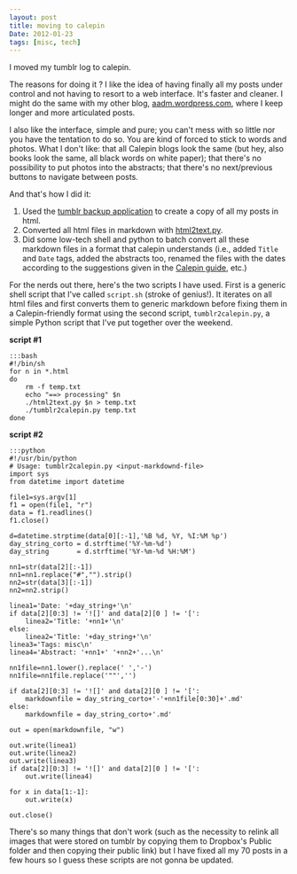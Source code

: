 ```yaml
---
layout: post
title: moving to calepin
Date: 2012-01-23
tags: [misc, tech]
---
```

 


I moved my tumblr log to calepin. 

The reasons for doing it ? I like the idea of having finally all my posts under control and not having to resort to a web interface. It's faster and cleaner. I might do the same with my other blog, [aadm.wordpress.com](aadm.wordpress.com), where I keep longer and more articulated posts.

I also like the interface, simple and pure; you can't mess with so little nor you have the tentation to do so. You are kind of forced to stick to words and photos. What I don't like: that all Calepin blogs look the same (but hey, also books look the same, all black words on white paper); that there's no possibility to put photos into the abstracts; that there's no next/previous buttons to navigate between posts.

And that's how I did it:

1. Used the [tumblr backup application](http://staff.tumblr.com/post/286303145/tumblr-backup-mac-beta) to create a copy of all my posts in html.
2. Converted all html files in markdown with [html2text.py](http://www.aaronsw.com/2002/html2text/).
3. Did some low-tech shell and python to batch convert all these markdown files in a format that calepin understands (i.e., added `Title` and `Date` tags, added the abstracts too, renamed the files with the dates according to the suggestions given in the [Calepin guide](http://jokull.calepin.co/calepin-guide.html), etc.) 

For the nerds out there, here's the two scripts I have used. First is a generic shell script that I've called `script.sh` (stroke of genius!). It iterates on all html files and first converts them to generic markdown before fixing them in a Calepin-friendly format using the second script, `tumblr2calepin.py`, a simple Python script that I've put together over the weekend.

**script #1**

	:::bash
	#!/bin/sh
	for n in *.html
	do
		rm -f temp.txt
	    echo "==> processing" $n
	    ./html2text.py $n > temp.txt
	    ./tumblr2calepin.py temp.txt
	done

**script #2**

	:::python
	#!/usr/bin/python
	# Usage: tumblr2calepin.py <input-markdownd-file>
	import sys
	from datetime import datetime

	file1=sys.argv[1]
	f1 = open(file1, "r")
	data = f1.readlines()
	f1.close()

	d=datetime.strptime(data[0][:-1],'%B %d, %Y, %I:%M %p')
	day_string_corto = d.strftime('%Y-%m-%d')
	day_string       = d.strftime('%Y-%m-%d %H:%M')

	nn1=str(data[2][:-1])
	nn1=nn1.replace("#","").strip()
	nn2=str(data[3][:-1])
	nn2=nn2.strip()

	linea1='Date: '+day_string+'\n'
	if data[2][0:3] != '![]' and data[2][0 ] != '[':
	    linea2='Title: '+nn1+'\n'
	else:
	    linea2='Title: '+day_string+'\n'
	linea3='Tags: misc\n'
	linea4='Abstract: '+nn1+' '+nn2+'...\n'

	nn1file=nn1.lower().replace(' ','-')
	nn1file=nn1file.replace('""','')

	if data[2][0:3] != '![]' and data[2][0 ] != '[':
	    markdownfile = day_string_corto+'-'+nn1file[0:30]+'.md'
	else:
	    markdownfile = day_string_corto+'.md'

	out = open(markdownfile, "w")

	out.write(linea1)
	out.write(linea2)
	out.write(linea3)
	if data[2][0:3] != '![]' and data[2][0 ] != '[':
	    out.write(linea4)

	for x in data[1:-1]:
	    out.write(x)

	out.close()

There's so many things that don't work (such as the necessity to relink all images that were stored on tumblr by copying them to Dropbox's Public folder and then copying their public link) but I have fixed all my 70 posts in a few hours so I guess these scripts are not gonna be updated.
